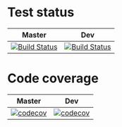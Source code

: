 # Test status
| Master |  Dev |
|:---:|:---:|
|[![Build Status](https://travis-ci.org/ToOgFyrreTyvende/42_del2.svg?branch=master)](https://travis-ci.org/ToOgFyrreTyvende/42_del2) |[![Build Status](https://travis-ci.org/ToOgFyrreTyvende/42_del2.svg?branch=dev)](https://travis-ci.org/ToOgFyrreTyvende/42_del2)|

# Code coverage
| Master |  Dev |
|:---:|:---:|
|[![codecov](https://codecov.io/gh/ToOgFyrreTyvende/42_del2/branch/master/graph/badge.svg)](https://codecov.io/gh/ToOgFyrreTyvende/42_del2)|[![codecov](https://codecov.io/gh/ToOgFyrreTyvende/42_del2/branch/dev/graph/badge.svg)](https://codecov.io/gh/ToOgFyrreTyvende/42_del2)|